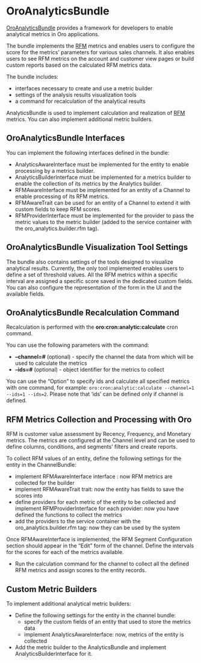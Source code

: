 <a id="bundle-docs-crm-analytics-bundle"></a>

# OroAnalyticsBundle

<a href="https://github.com/oroinc/crm/tree/6.1/src/Oro/Bundle/AnalyticsBundle" target="_blank">OroAnalyticsBundle</a> provides a framework for developers to enable analytical metrics in Oro applications.

The bundle implements the <a href="https://en.wikipedia.org/wiki/RFM_(market_research)" target="_blank">RFM</a> metrics and enables users to configure the score for the metrics’ parameters for various sales channels. It also enables users to see RFM metrics on the account and customer view pages or build custom reports based on the calculated RFM metrics data.

The bundle includes:

- interfaces necessary to create and use a metric builder
- settings of the analysis results visualization tools
- a command for recalculation of the analytical results

AnalyticsBundle is used to implement calculation and realization of <a href="https://en.wikipedia.org/wiki/RFM_(market_research)" target="_blank">RFM</a> metrics. You can also implement additional metric builders.

## OroAnalyticsBundle Interfaces

You can implement the following interfaces defined in the bundle:

- AnalyticsAwareInterface must be implemented for the entity to enable processing by a metrics builder.
- AnalyticsBuilderInterface must be implemented for a metrics builder to enable the collection of its metrics by the Analytics builder.
- RFMAwareInterface must be implemented for an entity of a Channel to enable processing of its RFM metrics.
- RFMAwareTrait can be used for an entity of a Channel to extend it with custom fields to keep RFM scores.
- RFMProviderInterface must be implemented for the provider to pass the metric values to the metric builder (added to the service container with the oro_analytics.builder.rfm tag).

## OroAnalyticsBundle Visualization Tool Settings

The bundle also contains settings of the tools designed to visualize analytical results. Currently, the only tool implemented enables users to define a set of threshold values. All the RFM metrics within a specific interval are assigned a specific score saved in the dedicated custom fields. You can also configure the representation of the form in the UI and the available fields.

## OroAnalyticsBundle Recalculation Command

Recalculation is performed with the **oro:cron:analytic:calculate** cron command.

You can use the following parameters with the command:

* **–channel=#** (optional) - specify the channel the data from which will be used to calculate the metrics
* **–ids=#** (optional) - object identifier for the metrics to collect

You can use the “Option” to specify ids and calculate all specified metrics with one command, for example: `oro:cron:analytic:calculate --channel=1 --ids=1 --ids=2`. Please note that ‘ids’ can be defined only if channel is defined.

## RFM Metrics Collection and Processing with Oro

RFM is customer value assessment by Recency, Frequency, and Monetary metrics.
The metrics are configured at the Channel level and can be used to define columns, conditions, and segments’ filters and create reports.

To collect RFM values of an entity, define the following settings for the entity in the ChannelBundle:

- implement RFMAwareInterface interface : now RFM metrics are collected for the builder
- implement RFMAwareTrait trait: now the entity has fields to save the scores into
- define providers for each metric of the entity to be collected and implement RFMProviderInterface for each provider: now you have defined the functions to collect the metrics
- add the providers to the service container with the oro_analytics.builder.rfm tag: now they can be used by the system

Once RFMAwareInterface is implemented, the  RFM Segment Configuration section should appear in the “Edit” form of the channel.
Define the intervals for the scores for each of the metrics available.

- Run the calculation command for the channel to collect all the defined RFM metrics and assign scores to the entity records.

## Custom Metric Builders

To implement additional analytical metric builders:

- Define the following settings for the entity in the channel bundle:
  - specify the custom fields of an entity that used to store the metrics data
  - implement AnalyticsAwareInterface: now, metrics of the entity is collected
- Add the metric builder to the AnalyticsBundle and implement AnalyticsBuilderInterface for it.

<!-- Frontend -->
